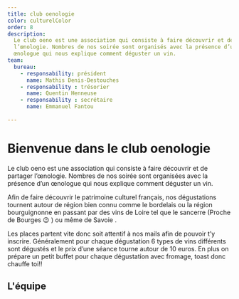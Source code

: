 ```yaml
---
title: club oenologie
color: culturelColor
order: 8
description:
  Le club oeno est une association qui consiste à faire découvrir et de partager
  l’œnologie. Nombres de nos soirée sont organisés avec la présence d’un
  œnologue qui nous explique comment déguster un vin.
team:
  bureau:
    - responsability: président
      name: Mathis Denis-Destouches
    - responsability : trésorier
      name: Quentin Henneuse
    - responsability : secrétaire
      name: Emmanuel Fantou
    
---
```


# Bienvenue dans le club oenologie

<campus-center>
  <campus-responsive-image
    folder-name="federation/culturel/club-oenologie"
    name="logo.png"
    max-width="400"></campus-responsive-image>
</campus-center>

Le club oeno est une association qui consiste à faire découvrir et de partager
l’œnologie. Nombres de nos soirée sont organisées avec la présence d’un œnologue
qui nous explique comment déguster un vin.

Afin de faire découvrir le patrimoine culturel français, nos dégustations
tournent autour de région bien connu comme le bordelais ou la région
bourguignonne en passant par des vins de Loire tel que le sancerre (Proche de
Bourges 😉 ) ou même de Savoie .

Les places partent vite donc soit attentif à nos mails afin de pouvoir t’y
inscrire. Généralement pour chaque dégustation 6 types de vins différents sont
dégustés et le prix d’une séance tourne autour de 10 euros. En plus on prépare
un petit buffet pour chaque dégustation avec fromage, toast donc chauffe toi!!

## L'équipe

<campus-team :team="team" :color="color"></campus-team>
